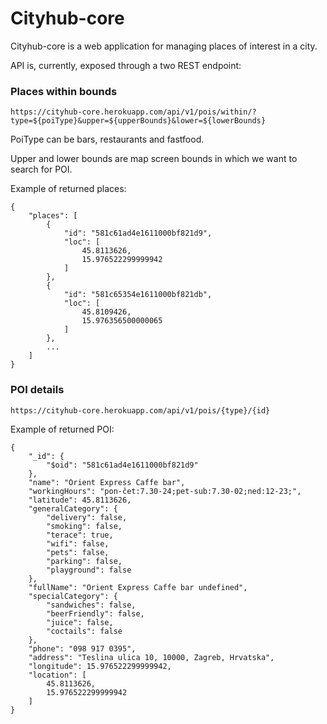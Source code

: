# Cityhub-core

Cityhub-core is a web application for managing places of interest in a city.

API is, currently, exposed through a two REST endpoint:

### Places within bounds

```
https://cityhub-core.herokuapp.com/api/v1/pois/within/?type=${poiType}&upper=${upperBounds}&lower=${lowerBounds}
```
PoiType can be bars, restaurants and fastfood.


Upper and lower bounds are map screen bounds in which we want to search for POI.

Example of returned places:
```
{
    "places": [
        {
            "id": "581c61ad4e1611000bf821d9",
            "loc": [
                45.8113626,
                15.976522299999942
            ]
        },
        {
            "id": "581c65354e1611000bf821db",
            "loc": [
                45.8109426,
                15.976356500000065
            ]
        },
        ...
    ]
}
```
### POI details

```
https://cityhub-core.herokuapp.com/api/v1/pois/{type}/{id}
```
Example of returned POI:
```
{
    "_id": {
        "$oid": "581c61ad4e1611000bf821d9"
    },
    "name": "Orient Express Caffe bar",
    "workingHours": "pon-čet:7.30-24;pet-sub:7.30-02;ned:12-23;",
    "latitude": 45.8113626,
    "generalCategory": {
        "delivery": false,
        "smoking": false,
        "terace": true,
        "wifi": false,
        "pets": false,
        "parking": false,
        "playground": false
    },
    "fullName": "Orient Express Caffe bar undefined",
    "specialCategory": {
        "sandwiches": false,
        "beerFriendly": false,
        "juice": false,
        "coctails": false
    },
    "phone": "098 917 0395",
    "address": "Teslina ulica 10, 10000, Zagreb, Hrvatska",
    "longitude": 15.976522299999942,
    "location": [
        45.8113626,
        15.976522299999942
    ]
}
```

